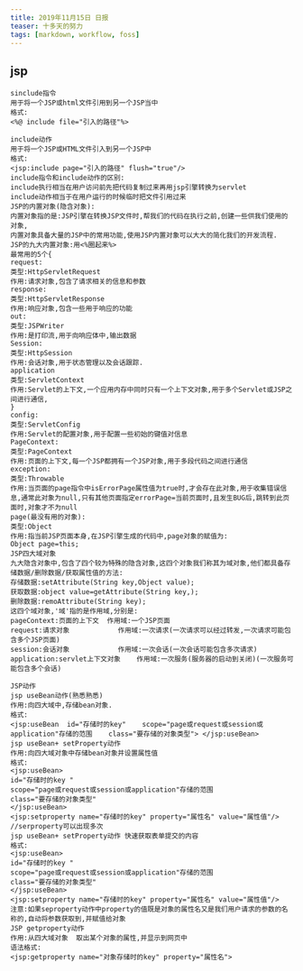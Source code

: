 ```yaml
---
title: 2019年11月15日 日报 
teaser: 十多天的努力
tags: [markdown, workflow, foss]
---
```

## jsp
	sinclude指令
	用于将一个JSP或html文件引用到另一个JSP当中
	格式:
	<%@ include file="引入的路径"%>

	include动作
	用于将一个JSP或HTML文件引入到另一个JSP中
	格式:
	<jsp:include page="引入的路径" flush="true"/>
	include指令和include动作的区别:
	include执行相当在用户访问前先把代码复制过来再用jsp引擎转换为servlet
	include动作相当于在用户运行的时候临时把文件引用过来
	JSP的内置对象(隐含对象):
	内置对象指的是:JSP引擎在转换JSP文件时,帮我们的代码在执行之前,创建一些供我们使用的对象,
	内置对象具备大量的JSP中的常用功能,使用JSP内置对象可以大大的简化我们的开发流程.
	JSP的九大内置对象:用<%圈起来%>
	最常用的5个{
	request:
	类型:HttpServletRequest
	作用:请求对象,包含了请求相关的信息和参数
	response:
	类型:HttpServletResponse
	作用:响应对象,包含一些用于响应的功能
	out:
	类型:JSPWriter
	作用:是打印流,用于向响应体中,输出数据
	Session:
	类型:HttpSession
	作用:会话对象,用于状态管理以及会话跟踪.
	application
	类型:ServletContext
	作用:Servlet的上下文,一个应用内存中同时只有一个上下文对象,用于多个Servlet或JSP之间进行通信,
	}
	config:
	类型:ServletConfig
	作用:Servlet的配置对象,用于配置一些初始的键值对信息
	PageContext:
	类型:PageContext
	作用:页面的上下文,每一个JSP都拥有一个JSP对象,用于多段代码之间进行通信
	exception:
	类型:Throwable
	作用:当页面的page指令中isErrorPage属性值为true时,才会存在此对象,用于收集错误信息,通常此对象为null,只有其他页面指定errorPage=当前页面时,且发生BUG后,跳转到此页面时,对象才不为null
	page(最没有用的对象):
	类型:Object
	作用:指当前JSP页面本身,在JSP引擎生成的代码中,page对象的赋值为:
	Object page=this;
	JSP四大域对象
	九大隐含对象中,包含了四个较为特殊的隐含对象,这四个对象我们称其为域对象,他们都具备存储数据/删除数据/获取属性值的方法:
	存储数据:setAttribute(String key,Object value);
	获取数据:object value=getAttribute(String key,);
	删除数据:remoAttribute(String key);
	这四个域对象,'域'指的是作用域,分别是:
	pageContext:页面的上下文	作用域:一个JSP页面
	request:请求对象			作用域:一次请求(一次请求可以经过转发,一次请求可能包含多个JSP页面)
	session:会话对象			作用域:一次会话(一次会话可能包含多次请求)
	application:servlet上下文对象	作用域:一次服务(服务器的启动到关闭)(一次服务可能包含多个会话)

	JSP动作
	jsp useBean动作(熟悉熟悉)
	作用:向四大域中,存储bean对象.
	格式:
	<jsp:useBean  id="存储时的key"    scope="page或request或session或application"存储的范围    class="要存储的对象类型"> </jsp:useBean>
	jsp useBean+ setProperty动作
	作用:向四大域对象中存储bean对象并设置属性值
	格式:
	<jsp:useBean>
	id="存储时的key "
	scope="page或request或session或application"存储的范围
	class="要存储的对象类型"
	</jsp:useBean>
	<jsp:setproperty name="存储时的key" property="属性名" value="属性值"/>
	//serproperty可以出现多次
	jsp useBean+ setProperty动作 快速获取表单提交的内容
	格式:
	<jsp:useBean>
	id="存储时的key "
	scope="page或request或session或application"存储的范围
	class="要存储的对象类型"
	</jsp:useBean>
	<jsp:setproperty name="存储时的key" property="属性名" value="属性值"/>
	注意:如果seproperty动作中property的值既是对象的属性名又是我们用户请求的参数的名称的,自动将参数获取到,并赋值给对象
	JSP getproperty动作
	作用:从四大域对象  取出某个对象的属性,并显示到网页中
	语法格式:
	<jsp:getproperty name="对象存储时的key" property="属性名">




